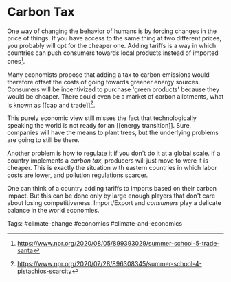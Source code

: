# Carbon Tax
One way of changing the behavior of humans is by forcing changes in the price of things. If you have access to the same thing at two different prices, you probably will opt for the cheaper one. Adding tariffs is a way in which countries can push consumers towards local products instead of imported ones[^1]. 

Many economists propose that adding a tax to carbon emissions would therefore offset the costs of going towards greener energy sources. Consumers will be incentivized to purchase 'green products' because they would be cheaper. There could even be a market of carbon allotments, what is known as [[cap and trade]][^2]. 

This purely economic view still misses the fact that technologically speaking the world is not ready for an [[energy transition]]. Sure, companies will have the means to plant trees, but the underlying problems are going to still be there. 

Another problem is how to regulate it if you don't do it at a global scale. If a country implements a *carbon tax*, producers will just move to were it is cheaper. This is exactly the situation with eastern countries in which labor costs are lower, and pollution regulations scarcer. 

One can think of a country adding tariffs to imports based on their carbon impact. But this can be done only by large enough players that don't care about losing competitiveness. Import/Export and *consumers* play a delicate balance in the world economies. 


[^1]: https://www.npr.org/2020/08/05/899393029/summer-school-5-trade-santa
[^2]: https://www.npr.org/2020/07/28/896308345/summer-school-4-pistachios-scarcity

Tags: #climate-change #economics #climate-and-economics